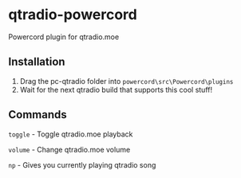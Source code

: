 # qtradio-powercord
Powercord plugin for qtradio.moe

## Installation
1. Drag the pc-qtradio folder into ``powercord\src\Powercord\plugins``
2. Wait for the next qtradio build that supports this cool stuff!

## Commands
``toggle`` - Toggle qtradio.moe playback

``volume`` - Change qtradio.moe volume

``np`` - Gives you currently playing qtradio song
